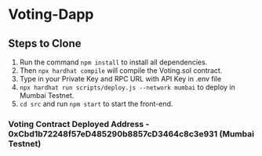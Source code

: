 # Voting-Dapp

## Steps to Clone

1. Run the command `npm install` to install all dependencies.
2. Then `npx hardhat compile` will compile the Voting.sol contract.
3. Type in your Private Key and RPC URL with API Key in .env file
4. `npx hardhat run scripts/deploy.js --network mumbai` to deploy in Mumbai Testnet.
5. `cd src` and run `npm start` to start the front-end.

### Voting Contract Deployed Address - 0xCbd1b72248f57eD485290b8857cD3464c8c3e931 (Mumbai Testnet)

